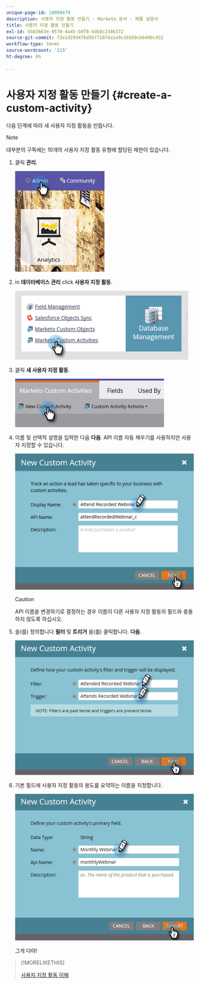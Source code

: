 ```yaml
---
unique-page-id: 10098479
description: 사용자 지정 활동 만들기 - Marketo 문서 - 제품 설명서
title: 사용자 지정 활동 만들기
exl-id: 5b83663e-8578-4a45-b8f8-4db8c2346372
source-git-commit: 72e1d29347bd5b77107da1e9c30169cb6490c432
workflow-type: tm+mt
source-wordcount: '113'
ht-degree: 0%

---
```


# 사용자 지정 활동 만들기 {#create-a-custom-activity}

다음 단계에 따라 새 사용자 지정 활동을 만듭니다.

>[!NOTE]
>
>대부분의 구독에는 10개의 사용자 지정 활동 유형에 할당된 제한이 있습니다.

1. 클릭 **관리**.

   ![](assets/one.png)

1. in **데이터베이스 관리** click **사용자 지정 활동**.

   ![](assets/two.png)

1. 클릭 **새 사용자 지정 활동**.

   ![](assets/three.png)

1. 이름 및 선택적 설명을 입력한 다음 **다음**. API 이름 자동 채우기를 사용하지만 사용자 지정할 수 있습니다.

   ![](assets/four.png)

   >[!CAUTION]
   >
   >API 이름을 변경하기로 결정하는 경우 이름이 다른 사용자 지정 활동의 필드와 충돌하지 않도록 하십시오.

1. 을(를) 정의합니다 **필터** 및 **트리거** 을(를) 클릭합니다. **다음**.

   ![](assets/five.png)

1. 기본 필드에 사용자 지정 활동의 용도를 요약하는 이름을 지정합니다.

   ![](assets/six.png)

   그게 다야!

>[!MORELIKETHIS]
>
>[사용자 지정 활동 이해](/help/marketo/product-docs/administration/marketo-custom-activities/understanding-custom-activities.md)
